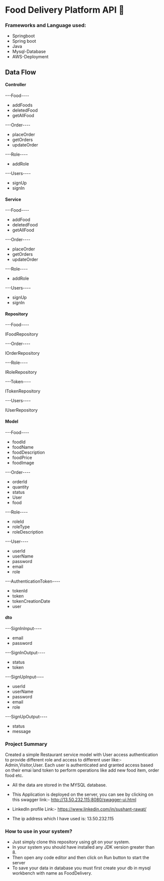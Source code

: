 # Food Delivery Platform API 👋

### Frameworks and Language used:
 - Springboot
 - Spring boot
 - Java
 - Mysql-Database
 - AWS-Deployment
 
## Data Flow
 #### Controller
---Food----
 - addFoods
 - deletedFood
 - getAllFood

 ---Order----
 - placeOrder
 - getOrders
 - updateOrder

 ---Role----
 - addRole

 ---Users----
 - signUp
 - signIn

 #### Service
  ---Food----
 - addFood
 - deletedFood
 - getAllFood

 ---Order----
 - placeOrder
 - getOrders
 - updateOrder

 ---Role----
 - addRole

 ---Users----
 - signUp
 - signIn

 #### Repository
 ---Food----

 IFoodRepository

 ---Order----

 IOrderRepository

 ---Role----

 IRoleRepository

 ---Token----

 ITokenRepository

 ---Users----

 IUserRepository

 #### Model
 ---Food----
 - foodId
 - foodName
 - foodDescription
 - foodPrice
 - foodImage
 
 ---Order----
 - orderId
 - quantity
 - status
 - User
 - food

 ---Role----
 - roleId
 - roleType
 - roleDescription

 ---User----
 - userId
 - userName
 - password
 - email
 - role

---AuthenticationToken----
- tokenId
- token
- tokenCreationDate
- user

#### dto
 ---SignInInput----
 - email
 - password
 
 ---SignInOutput----
 - status
 - token

 ---SignUpInput----
 - userId
 - userName
 - password
 - email
 - role

 ---SignUpOutput----
 - status
 - message

### Project Summary
Created a simple Restaurant service model with User access authentication to provide different role and access to different user like:- Admin,Visitor,User. Each user is authenticated and granted access based on their emai land token to perform operations like add new food item, order food etc.


- All the data are stored in the MYSQL database.

- This Application is deployed on the server, you can see by clicking on this swagger link:-
http://13.50.232.115:8080/swagger-ui.html
- LinkedIn profile Link:-
https://www.linkedin.com/in/sushant-rawat/

- The ip address which I have used is:
13.50.232.115

### How to use in your system?
 - Just simply clone this repository using git on your system.
 - In your system you should have installed any JDK version     greater than 8.
 - Then open any code editor and then click on Run button to start the server
 - To save your data in database you must first create your db in mysql workbench with name as FoodDelivery.
